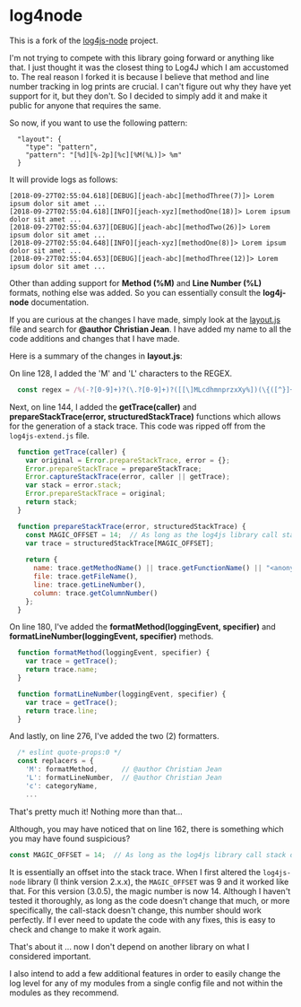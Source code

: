 # log4node

This is a fork of the [log4js-node](https://github.com/log4js-node/log4js-node) project.

I'm not trying to compete with this library going forward or anything like that. I just thought it was the closest thing to Log4J which I am accustomed to. The real reason I forked it is because I believe that method and line number tracking in log prints are crucial. I can't figure out why they have yet support for it, but they don't. So I decided to simply add it and make it public for anyone that requires the same.

So now, if you want to use the following pattern:

```
  "layout": {
    "type": "pattern",
    "pattern": "[%d][%-2p][%c][%M(%L)]> %m"
  }
```

It will provide logs as follows:

```
[2018-09-27T02:55:04.618][DEBUG][jeach-abc][methodThree(7)]> Lorem ipsum dolor sit amet ...
[2018-09-27T02:55:04.618][INFO][jeach-xyz][methodOne(18)]> Lorem ipsum dolor sit amet ...
[2018-09-27T02:55:04.637][DEBUG][jeach-abc][methodTwo(26)]> Lorem ipsum dolor sit amet ...
[2018-09-27T02:55:04.648][INFO][jeach-xyz][methodOne(8)]> Lorem ipsum dolor sit amet ...
[2018-09-27T02:55:04.653][DEBUG][jeach-abc][methodThree(12)]> Lorem ipsum dolor sit amet ...
```

Other than adding support for **Method (%M)** and **Line Number (%L)** formats, nothing else was added. So you can essentially consult the **log4j-node** documentation.

If you are curious at the changes I have made, simply look at the [layout.js](https://github.com/Jeach/log4node/blob/master/lib/layouts.js) file and search for **@author Christian Jean**. I have added my name to all the code additions and changes that I have made.

Here is a summary of the changes in **layout.js**:

On line 128, I added the 'M' and 'L' characters to the REGEX.

```javascript
  const regex = /%(-?[0-9]+)?(\.?[0-9]+)?([[\]MLcdhmnprzxXy%])(\{([^}]+)\})?|([^%]+)/;
```
Next, on line 144, I added the **getTrace(caller)** and **prepareStackTrace(error, structuredStackTrace)** functions which allows for the generation of a stack trace. This code was ripped off from the `log4js-extend.js` file.

```javascript
  function getTrace(caller) {
    var original = Error.prepareStackTrace, error = {};
    Error.prepareStackTrace = prepareStackTrace;
    Error.captureStackTrace(error, caller || getTrace);
    var stack = error.stack;
    Error.prepareStackTrace = original;
    return stack;
  }

  function prepareStackTrace(error, structuredStackTrace) {
    const MAGIC_OFFSET = 14;  // As long as the log4js library call stack doesn't change, this constant should work.
    var trace = structuredStackTrace[MAGIC_OFFSET];
   
    return {
      name: trace.getMethodName() || trace.getFunctionName() || "<anonymous>",
      file: trace.getFileName(),
      line: trace.getLineNumber(),
      column: trace.getColumnNumber()
    };
  }
```
On line 180, I've added the **formatMethod(loggingEvent, specifier)** and **formatLineNumber(loggingEvent, specifier)** methods.

```javascript
  function formatMethod(loggingEvent, specifier) {
    var trace = getTrace();
    return trace.name;
  }

  function formatLineNumber(loggingEvent, specifier) {
    var trace = getTrace();
    return trace.line;
  }
```

And lastly, on line 276, I've added the two (2) formatters.

```javascript
  /* eslint quote-props:0 */
  const replacers = {
    'M': formatMethod,      // @author Christian Jean
    'L': formatLineNumber,  // @author Christian Jean
    'c': categoryName,
    ...
```

That's pretty much it! Nothing more than that...

Although, you may have noticed that on line 162, there is something which you may have found suspicious?

```javascript
const MAGIC_OFFSET = 14;  // As long as the log4js library call stack doesn't change, this constant should work.
```

It is essentially an offset into the stack trace. When I first altered the `log4js-node` library (I think version 2.x.x), the `MAGIC_OFFSET` was 9 and it worked like that. For this version (3.0.5), the magic number is now 14. Although I haven't tested it thoroughly, as long as the code doesn't change that much, or more specifically, the call-stack doesn't change, this number should work perfectly. If I ever need to update the code with any fixes, this is easy to check and change to make it work again.

That's about it ... now I don't depend on another library on what I considered important. 

I also intend to add a few additional features in order to easily change the log level for any of my modules from a single config file and not within the modules as they recommend.
